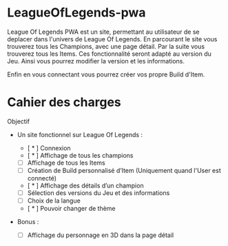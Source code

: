 # LeagueOfLegends-pwa

League Of Legends PWA est un site, permettant au utilisateur de se deplacer dans l'univers de League Of Legends.
En parcourant le site vous trouverez tous les Champions, avec une page détail. Par la suite vous trouverez tous les Items.
Ces fonctionnalité seront adapté au version du Jeu. Ainsi vous pourrez modifier la version et les informations.

Enfin en vous connectant vous pourrez créer vos propre Build d'Item.





# Cahier des charges


Objectif

* Un site fonctionnel sur League Of Legends :
    - [ * ]  Connexion
    - [ * ]	Affichage de tous les champions
    - [ ]	Affichage de tous les Items
    - [ ]	Création de Build personnalisé d’Item (Uniquement quand l'User est connecté)
    - [ * ]	Affichage des détails d’un champion
    - [ ]	Sélection des versions du Jeu et des informations
    - [ ]	Choix de la langue
    - [ * ]	Pouvoir changer de thème

* Bonus : 
    - [ ]	Affichage du personnage en 3D dans la page détail